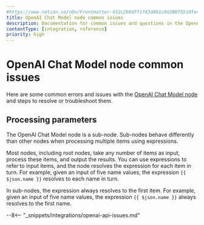 ```yaml
---
#https://www.notion.so/n8n/Frontmatter-432c2b8dff1f43d4b1c8d20075510fe4
title: OpenAI Chat Model node common issues
description: Documentation for common issues and questions in the OpenAI Chat Model node in n8n, a workflow automation platform. Includes details of the issue and suggested solutions.
contentType: [integration, reference]
priority: high
---
```


# OpenAI Chat Model node common issues

Here are some common errors and issues with the [OpenAI Chat Model node](/integrations/builtin/cluster-nodes/sub-nodes/n8n-nodes-langchain.lmchatopenai/) and steps to resolve or troubleshoot them.

## Processing parameters

The OpenAI Chat Model node is a sub-node. Sub-nodes behave differently than other nodes when processing multiple items using expressions.

Most nodes, including root nodes, take any number of items as input, process these items, and output the results. You can use expressions to refer to input items, and the node resolves the expression for each item in turn. For example, given an input of five name values, the expression `{{ $json.name }}` resolves to each name in turn.

In sub-nodes, the expression always resolves to the first item. For example, given an input of five name values, the expression `{{ $json.name }}` always resolves to the first name.

--8<-- "_snippets/integrations/openai-api-issues.md"
